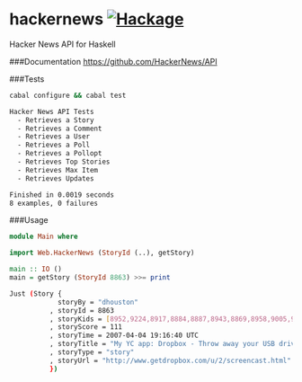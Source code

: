 hackernews [![Hackage](https://img.shields.io/hackage/v/ses-html.svg?style=flat)](https://hackage.haskell.org/package/hackernews)
==========
Hacker News API for Haskell

###Documentation
<https://github.com/HackerNews/API>

###Tests
```bash
cabal configure && cabal test
```

```bash
Hacker News API Tests
  - Retrieves a Story
  - Retrieves a Comment
  - Retrieves a User
  - Retrieves a Poll
  - Retrieves a Pollopt
  - Retrieves Top Stories
  - Retrieves Max Item
  - Retrieves Updates

Finished in 0.0019 seconds
8 examples, 0 failures
```

###Usage
```haskell 
module Main where

import Web.HackerNews (StoryId (..), getStory)

main :: IO ()
main = getStory (StoryId 8863) >>= print
```

```bash
Just (Story {
            storyBy = "dhouston"
          , storyId = 8863
          , storyKids = [8952,9224,8917,8884,8887,8943,8869,8958,9005,9671,8940,9067,8908,9055,8865,8881,8872,8873,8955,10403,8903,8928,9125,8998,8901,8902,8907,8894,8878,8870,8980,8934,8876]
          , storyScore = 111
          , storyTime = 2007-04-04 19:16:40 UTC
          , storyTitle = "My YC app: Dropbox - Throw away your USB drive"
          , storyType = "story"
          , storyUrl = "http://www.getdropbox.com/u/2/screencast.html"
          })
```
